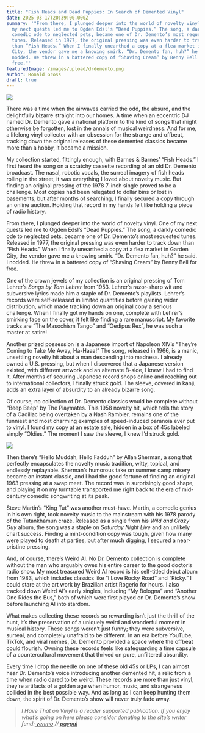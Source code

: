 ```yaml
---
title: "Fish Heads and Dead Puppies: In Search of Demented Vinyl"
date: 2025-03-17T20:39:00.000Z
summary: '"From there, I plunged deeper into the world of novelty vinyl. One of
  my next quests led me to Ogden Edsl’s “Dead Puppies.” The song, a darkly
  comedic ode to neglected pets, became one of Dr. Demento’s most requested
  tunes. Released in 1977, the original pressing was even harder to track down
  than “Fish Heads.” When I finally unearthed a copy at a flea market in Garden
  City, the vendor gave me a knowing smirk. “Dr. Demento fan, huh?” he said. I
  nodded. He threw in a battered copy of “Shaving Cream” by Benny Bell for
  free."'
featuredImage: /images/upload/drdemento.png
author: Ronald Gross
draft: true
---
```



![](/images/upload/drdemento.png)

There was a time when the airwaves carried the odd, the absurd, and the delightfully bizarre straight into our homes. A time when an eccentric DJ named Dr. Demento gave a national platform to the kind of songs that might otherwise be forgotten, lost in the annals of musical weirdness. And for me, a lifelong vinyl collector with an obsession for the strange and offbeat, tracking down the original releases of these demented classics became more than a hobby, it became a mission.

My collection started, fittingly enough, with Barnes & Barnes’ “Fish Heads.” I first heard the song on a scratchy cassette recording of an old Dr. Demento broadcast. The nasal, robotic vocals, the surreal imagery of fish heads rolling in the street, it was everything I loved about novelty music. But finding an original pressing of the 1978 7-inch single proved to be a challenge. Most copies had been relegated to dollar bins or lost in basements, but after months of searching, I finally secured a copy through an online auction. Holding that record in my hands felt like holding a piece of radio history.

From there, I plunged deeper into the world of novelty vinyl. One of my next quests led me to Ogden Edsl’s “Dead Puppies.” The song, a darkly comedic ode to neglected pets, became one of Dr. Demento’s most requested tunes. Released in 1977, the original pressing was even harder to track down than “Fish Heads.” When I finally unearthed a copy at a flea market in Garden City, the vendor gave me a knowing smirk. “Dr. Demento fan, huh?” he said. I nodded. He threw in a battered copy of “Shaving Cream” by Benny Bell for free.

One of the crown jewels of my collection is an original pressing of Tom Lehrer’s *Songs by Tom Lehrer* from 1953. Lehrer’s razor-sharp wit and subversive lyrics made him a staple of Dr. Demento’s playlists. Lehrer’s records were self-released in limited quantities before gaining wider distribution, which made tracking down an original copy a serious challenge. When I finally got my hands on one, complete with Lehrer’s smirking face on the cover, it felt like finding a rare manuscript. My favorite tracks are “The Masochism Tango” and “Oedipus Rex”, he was such a master at satire!

Another prized possession is a Japanese import of Napoleon XIV’s “They’re Coming to Take Me Away, Ha-Haaa!” The song, released in 1966, is a manic, unsettling novelty hit about a man descending into madness. I already owned a U.S. pressing, but when I discovered that a Japanese version existed, with different artwork and an alternate B-side, I knew I had to find it. After months of scouring Japanese record shops online and reaching out to international collectors, I finally struck gold. The sleeve, covered in kanji, adds an extra layer of absurdity to an already bizarre song.

Of course, no collection of Dr. Demento classics would be complete without “Beep Beep” by The Playmates. This 1958 novelty hit, which tells the story of a Cadillac being overtaken by a Nash Rambler, remains one of the funniest and most charming examples of speed-induced paranoia ever put to vinyl. I found my copy at an estate sale, hidden in a box of 45s labeled simply “Oldies.” The moment I saw the sleeve, I knew I’d struck gold.

![](/images/upload/weirdal.png)

Then there’s “Hello Muddah, Hello Fadduh” by Allan Sherman, a song that perfectly encapsulates the novelty music tradition, witty, topical, and endlessly replayable. Sherman’s humorous take on summer camp misery became an instant classic, and I had the good fortune of finding an original 1963 pressing at a swap meet. The record was in surprisingly good shape, and playing it on my turntable transported me right back to the era of mid-century comedic songwriting at its peak.

Steve Martin’s “King Tut” was another must-have. Martin, a comedic genius in his own right, took novelty music to the mainstream with his 1978 parody of the Tutankhamun craze. Released as a single from his *Wild and Crazy Guy* album, the song was a staple on *Saturday Night Live* and an unlikely chart success. Finding a mint-condition copy was tough, given how many were played to death at parties, but after much digging, I secured a near-pristine pressing.

And, of course, there’s Weird Al. No Dr. Demento collection is complete without the man who arguably owes his entire career to the good doctor’s radio show. My most treasured Weird Al record is his self-titled debut album from 1983, which includes classics like “I Love Rocky Road” and “Ricky.” I could stare at the art work by Brazilian artist Rogerio for hours. I also tracked down Weird Al’s early singles, including “My Bologna” and “Another One Rides the Bus,” both of which were first played on Dr. Demento’s show before launching Al into stardom.

What makes collecting these records so rewarding isn’t just the thrill of the hunt, it’s the preservation of a uniquely weird and wonderful moment in musical history. These songs weren’t just funny; they were subversive, surreal, and completely unafraid to be different. In an era before YouTube, TikTok, and viral memes, Dr. Demento provided a space where the offbeat could flourish. Owning these records feels like safeguarding a time capsule of a countercultural movement that thrived on pure, unfiltered absurdity.

Every time I drop the needle on one of these old 45s or LPs, I can almost hear Dr. Demento’s voice introducing another demented hit, a relic from a time when radio dared to be weird. These records are more than just vinyl, they’re artifacts of a golden age when humor, music, and strangeness collided in the best possible way. And as long as I can keep hunting them down, the spirit of Dr. Demento’s show will never truly fade away.



> *I Have That on Vinyl is a reader supported publication. If you enjoy what’s going on here please consider donating to the site’s writer fund:[ venmo](https://account.venmo.com/u/Michele-Catalano2659) //[ paypal](https://www.paypal.com/paypalme/goingitaloneny?country.x=US&locale.x=en_US)*
